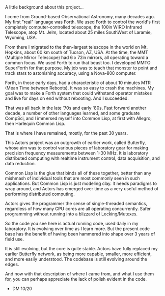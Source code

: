
A little background about this project...

I come from Ground-based Observational Astronomy, many decades
ago. My first "real" language was Forth. We used Forth to control the
world's first completely computer-controlled telescope, the 100in WIRO Infrared Telescope, atop Mt. Jelm,
located about 25 miles SouthWest of Laramie, Wyoming, USA.

From there I migrated to the then-largest telescope in the world on
Mt. Hopkins, about 60 km south of Tucson, AZ, USA. At the time, the
MMT (Multiple Mirror Telescope) had 6 x 72in mirrors, all operating
toward a common focus. We used Forth to run that beast too. I
developed MMTO SuperForth for that purpose. My job was to teach that
monster to point and track stars to astonishing accuracy, using a
Nova-800 computer.

Forth, in those early days, had a characteristic of about 10 minutes
MTR (Mean Time between Reboots). It was so easy to crash the
machines. My goal was to make a Forth system that could withstand
operator mistakes and live for days on end without rebooting. And I
succeeded.

That was all back in the late '70s and early '80s. Fast forward
another decade, a number of other languages learned, and some graduate
CompSci, and I immersed myself into Common Lisp, at first with
Allegro, then Harlequin Common Lisp.

That is where I have remained, mostly, for the past 30 years.

This Actors project was an outgrowth of earlier work, called
Butterfly, whose aim was to control various pieces of laboratory gear
for making precision frequency measurements between 1-30 MHz. It is
laboratory distributed computing with realtime instrument
control, data acquisition, and data reduction.

Common Lisp is the glue that binds all of these together, better than
any mishmash of individual tools that are most commonly seen in such
applications. But Common Lisp is just modeling clay. It needs
paradigms to wrap around, and Actors has emerged over time as a very
useful method of performing distributed computing.

Actors gives the programmer the sense of single-threaded semantics,
regardless of how many CPU cores are all operating concurrently. Safer
programming without running into a blizzard of Locking/Mutexes.

So the code you see here is actual running code, used daily in my
laboratory. It is evolving over time as I learn more. But the present
code base has the benefit of having been hammered into shape over 3
years of field use.

It is still evolving, but the core is quite stable. Actors have fully
replaced my earlier Butterfly network, as being more capable, smaller,
more efficient, and more easily understood. The codebase is still
evolving around the edges.

And now with that description of where I came from, and what I use
them for, you can perhaps appreciate the lack of polish evident in the
code.

- DM 10/20
